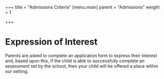 +++
title = "Admissions Criteria"
[menu.main]
parent = "Admissions"
weight = 1

+++
# Expression of Interest

Parents are asked to complete an application form to express their interest and, based upon this, if the child is able to successfully complete an assessment set by the school, then your child will be offered a place within our setting.